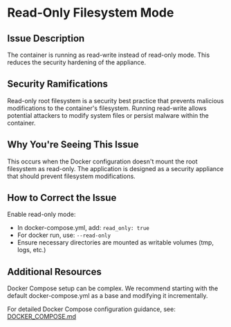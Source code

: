 # Read-Only Filesystem Mode

## Issue Description

The container is running as read-write instead of read-only mode. This reduces the security hardening of the appliance.

## Security Ramifications

Read-only root filesystem is a security best practice that prevents malicious modifications to the container's filesystem. Running read-write allows potential attackers to modify system files or persist malware within the container.

## Why You're Seeing This Issue

This occurs when the Docker configuration doesn't mount the root filesystem as read-only. The application is designed as a security appliance that should prevent filesystem modifications.

## How to Correct the Issue

Enable read-only mode:

- In docker-compose.yml, add: `read_only: true`
- For docker run, use: `--read-only`
- Ensure necessary directories are mounted as writable volumes (tmp, logs, etc.)

## Additional Resources

Docker Compose setup can be complex. We recommend starting with the default docker-compose.yml as a base and modifying it incrementally.

For detailed Docker Compose configuration guidance, see: [DOCKER_COMPOSE.md](https://github.com/jokob-sk/NetAlertX/blob/main/docs/DOCKER_COMPOSE.md)